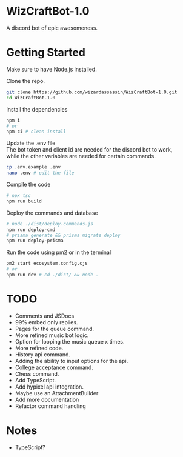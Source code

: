 # WizCraftBot-1.0

A discord bot of epic awesomeness.

# Getting Started

Make sure to have Node.js installed.

Clone the repo.

```bash
git clone https://github.com/wizardassassin/WizCraftBot-1.0.git
cd WizCraftBot-1.0
```

Install the dependencies

```bash
npm i
# or
npm ci # clean install
```

Update the .env file  
The bot token and client id are needed for the discord bot to work,  
while the other variables are needed for certain commands.

```bash
cp .env.example .env
nano .env # edit the file
```

Compile the code

```bash
# npx tsc
npm run build
```

Deploy the commands and database

```bash
# node ./dist/deploy-commands.js
npm run deploy-cmd
# prisma generate && prisma migrate deploy
npm run deploy-prisma
```

Run the code using pm2 or in the terminal

```bash
pm2 start ecosystem.config.cjs
# or
npm run dev # cd ./dist/ && node .
```

# TODO

-   Comments and JSDocs
-   99% embed only replies.
-   Pages for the queue command.
-   More refined music bot logic.
-   Option for looping the music queue x times.
-   More refined code.
-   History api command.
-   Adding the ability to input options for the api.
-   College acceptance command.
-   Chess command.
-   Add TypeScript.
-   Add hypixel api integration.
-   Maybe use an AttachmentBuilder
-   Add more documentation
-   Refactor command handling

# Notes

-   TypeScript?
